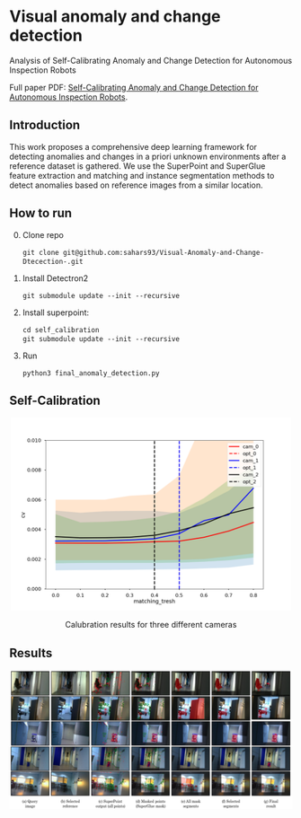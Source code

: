 
# Visual anomaly and change detection

Analysis of  Self-Calibrating Anomaly and Change Detection for Autonomous Inspection Robots

Full paper PDF: [Self-Calibrating Anomaly and Change Detection for Autonomous Inspection Robots](https://arxiv.org/pdf/2209.02379.pdf).

## Introduction

This work proposes a comprehensive deep learning framework for detecting anomalies and changes in a priori unknown environments after a reference dataset is gathered. We use the SuperPoint and SuperGlue feature extraction and matching and instance segmentation methods to detect anomalies based on reference images from a similar location. 

## How to run

   0. Clone repo
      ```
      git clone git@github.com:sahars93/Visual-Anomaly-and-Change-Dtecection-.git
      ```
   1. Install Detectron2
      ```
      git submodule update --init --recursive
      ```
   2. Install superpoint:
      ```
      cd self_calibration
      git submodule update --init --recursive
      ```
   3. Run
      ```
      python3 final_anomaly_detection.py

## Self-Calibration
<div align=center>
  <img src="./self_calibration/calibration_results/cameras_key_thresh0.003.png" width="500" />
  <p align="center">Calubration results for three different cameras</p>
</div>



## Results
![](./output_images/all_together.png)
